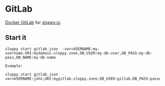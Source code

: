# GitLab

[Docker GitLab](https://hub.docker.com/r/sameersbn/gitlab/) for [sloppy.io](http://sloppy.io).

## Start it

```
sloppy start gitlab.json  -var=USERNAME:my-username,URI:mydomain.sloppy.zone,DB_USER:my-db-user,DB_PASS:my-db-pass,DB_NAME:my-db-name

Example:

sloppy start gitlab.json  -var=USERNAME:john,URI:mygitlab.sloppy.zone,DB_USER:gitlab,DB_PASS:password,DB_NAME:gitlabhq_production
```
